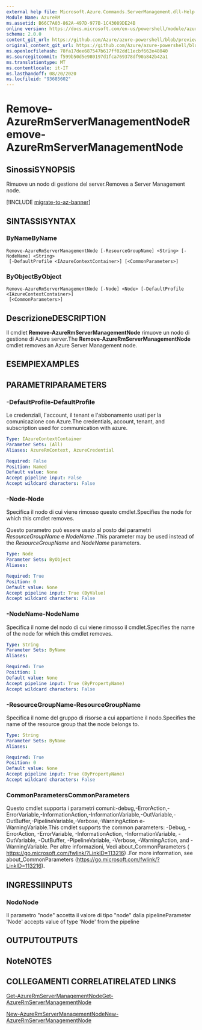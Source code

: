 ```yaml
---
external help file: Microsoft.Azure.Commands.ServerManagement.dll-Help.xml
Module Name: AzureRM
ms.assetid: B66C7A03-862A-497D-977B-1C43089DE24B
online version: https://docs.microsoft.com/en-us/powershell/module/azurerm.servermanagement/remove-azurermservermanagementnode
schema: 2.0.0
content_git_url: https://github.com/Azure/azure-powershell/blob/preview/src/ResourceManager/ServerManagement/Commands.ServerManagement/help/Remove-AzureRmServerManagementNode.md
original_content_git_url: https://github.com/Azure/azure-powershell/blob/preview/src/ResourceManager/ServerManagement/Commands.ServerManagement/help/Remove-AzureRmServerManagementNode.md
ms.openlocfilehash: 78fa17dee687547b617ff02dd11ecbf662e48040
ms.sourcegitcommit: f599b50d5e980197d1fca769378df90a842b42a1
ms.translationtype: MT
ms.contentlocale: it-IT
ms.lasthandoff: 08/20/2020
ms.locfileid: "93685602"
---
```

# <span data-ttu-id="ba7eb-101">Remove-AzureRmServerManagementNode</span><span class="sxs-lookup"><span data-stu-id="ba7eb-101">Remove-AzureRmServerManagementNode</span></span>

## <span data-ttu-id="ba7eb-102">Sinossi</span><span class="sxs-lookup"><span data-stu-id="ba7eb-102">SYNOPSIS</span></span>
<span data-ttu-id="ba7eb-103">Rimuove un nodo di gestione del server.</span><span class="sxs-lookup"><span data-stu-id="ba7eb-103">Removes a Server Management node.</span></span>

[!INCLUDE [migrate-to-az-banner](../../includes/migrate-to-az-banner.md)]

## <span data-ttu-id="ba7eb-104">SINTASSI</span><span class="sxs-lookup"><span data-stu-id="ba7eb-104">SYNTAX</span></span>

### <span data-ttu-id="ba7eb-105">ByName</span><span class="sxs-lookup"><span data-stu-id="ba7eb-105">ByName</span></span>
```
Remove-AzureRmServerManagementNode [-ResourceGroupName] <String> [-NodeName] <String>
 [-DefaultProfile <IAzureContextContainer>] [<CommonParameters>]
```

### <span data-ttu-id="ba7eb-106">ByObject</span><span class="sxs-lookup"><span data-stu-id="ba7eb-106">ByObject</span></span>
```
Remove-AzureRmServerManagementNode [-Node] <Node> [-DefaultProfile <IAzureContextContainer>]
 [<CommonParameters>]
```

## <span data-ttu-id="ba7eb-107">Descrizione</span><span class="sxs-lookup"><span data-stu-id="ba7eb-107">DESCRIPTION</span></span>
<span data-ttu-id="ba7eb-108">Il cmdlet **Remove-AzureRmServerManagementNode** rimuove un nodo di gestione di Azure server.</span><span class="sxs-lookup"><span data-stu-id="ba7eb-108">The **Remove-AzureRmServerManagementNode** cmdlet removes an Azure Server Management node.</span></span>

## <span data-ttu-id="ba7eb-109">ESEMPI</span><span class="sxs-lookup"><span data-stu-id="ba7eb-109">EXAMPLES</span></span>

## <span data-ttu-id="ba7eb-110">PARAMETRI</span><span class="sxs-lookup"><span data-stu-id="ba7eb-110">PARAMETERS</span></span>

### <span data-ttu-id="ba7eb-111">-DefaultProfile</span><span class="sxs-lookup"><span data-stu-id="ba7eb-111">-DefaultProfile</span></span>
<span data-ttu-id="ba7eb-112">Le credenziali, l'account, il tenant e l'abbonamento usati per la comunicazione con Azure.</span><span class="sxs-lookup"><span data-stu-id="ba7eb-112">The credentials, account, tenant, and subscription used for communication with azure.</span></span>

```yaml
Type: IAzureContextContainer
Parameter Sets: (All)
Aliases: AzureRmContext, AzureCredential

Required: False
Position: Named
Default value: None
Accept pipeline input: False
Accept wildcard characters: False
```

### <span data-ttu-id="ba7eb-113">-Node</span><span class="sxs-lookup"><span data-stu-id="ba7eb-113">-Node</span></span>
<span data-ttu-id="ba7eb-114">Specifica il nodo di cui viene rimosso questo cmdlet.</span><span class="sxs-lookup"><span data-stu-id="ba7eb-114">Specifies the node for which this cmdlet removes.</span></span>

<span data-ttu-id="ba7eb-115">Questo parametro può essere usato al posto dei parametri *ResourceGroupName* e *NodeName* .</span><span class="sxs-lookup"><span data-stu-id="ba7eb-115">This parameter may be used instead of the *ResourceGroupName* and *NodeName* parameters.</span></span>

```yaml
Type: Node
Parameter Sets: ByObject
Aliases: 

Required: True
Position: 0
Default value: None
Accept pipeline input: True (ByValue)
Accept wildcard characters: False
```

### <span data-ttu-id="ba7eb-116">-NodeName</span><span class="sxs-lookup"><span data-stu-id="ba7eb-116">-NodeName</span></span>
<span data-ttu-id="ba7eb-117">Specifica il nome del nodo di cui viene rimosso il cmdlet.</span><span class="sxs-lookup"><span data-stu-id="ba7eb-117">Specifies the name of the node for which this cmdlet removes.</span></span>

```yaml
Type: String
Parameter Sets: ByName
Aliases: 

Required: True
Position: 1
Default value: None
Accept pipeline input: True (ByPropertyName)
Accept wildcard characters: False
```

### <span data-ttu-id="ba7eb-118">-ResourceGroupName</span><span class="sxs-lookup"><span data-stu-id="ba7eb-118">-ResourceGroupName</span></span>
<span data-ttu-id="ba7eb-119">Specifica il nome del gruppo di risorse a cui appartiene il nodo.</span><span class="sxs-lookup"><span data-stu-id="ba7eb-119">Specifies the name of the resource group that the node belongs to.</span></span>

```yaml
Type: String
Parameter Sets: ByName
Aliases: 

Required: True
Position: 0
Default value: None
Accept pipeline input: True (ByPropertyName)
Accept wildcard characters: False
```

### <span data-ttu-id="ba7eb-120">CommonParameters</span><span class="sxs-lookup"><span data-stu-id="ba7eb-120">CommonParameters</span></span>
<span data-ttu-id="ba7eb-121">Questo cmdlet supporta i parametri comuni:-debug,-ErrorAction,-ErrorVariable,-InformationAction,-InformationVariable,-OutVariable,-OutBuffer,-PipelineVariable,-Verbose,-WarningAction e-WarningVariable.</span><span class="sxs-lookup"><span data-stu-id="ba7eb-121">This cmdlet supports the common parameters: -Debug, -ErrorAction, -ErrorVariable, -InformationAction, -InformationVariable, -OutVariable, -OutBuffer, -PipelineVariable, -Verbose, -WarningAction, and -WarningVariable.</span></span> <span data-ttu-id="ba7eb-122">Per altre informazioni, Vedi about_CommonParameters ( https://go.microsoft.com/fwlink/?LinkID=113216) .</span><span class="sxs-lookup"><span data-stu-id="ba7eb-122">For more information, see about_CommonParameters (https://go.microsoft.com/fwlink/?LinkID=113216).</span></span>

## <span data-ttu-id="ba7eb-123">INGRESSI</span><span class="sxs-lookup"><span data-stu-id="ba7eb-123">INPUTS</span></span>

### <span data-ttu-id="ba7eb-124">Nodo</span><span class="sxs-lookup"><span data-stu-id="ba7eb-124">Node</span></span>
<span data-ttu-id="ba7eb-125">Il parametro "node" accetta il valore di tipo "node" dalla pipeline</span><span class="sxs-lookup"><span data-stu-id="ba7eb-125">Parameter 'Node' accepts value of type 'Node' from the pipeline</span></span>

## <span data-ttu-id="ba7eb-126">OUTPUT</span><span class="sxs-lookup"><span data-stu-id="ba7eb-126">OUTPUTS</span></span>

## <span data-ttu-id="ba7eb-127">Note</span><span class="sxs-lookup"><span data-stu-id="ba7eb-127">NOTES</span></span>

## <span data-ttu-id="ba7eb-128">COLLEGAMENTI CORRELATI</span><span class="sxs-lookup"><span data-stu-id="ba7eb-128">RELATED LINKS</span></span>

[<span data-ttu-id="ba7eb-129">Get-AzureRmServerManagementNode</span><span class="sxs-lookup"><span data-stu-id="ba7eb-129">Get-AzureRmServerManagementNode</span></span>](./Get-AzureRmServerManagementNode.md)

[<span data-ttu-id="ba7eb-130">New-AzureRmServerManagementNode</span><span class="sxs-lookup"><span data-stu-id="ba7eb-130">New-AzureRmServerManagementNode</span></span>](./New-AzureRmServerManagementNode.md)


